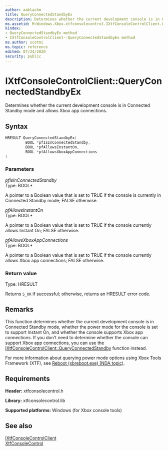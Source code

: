 ```yaml
---
author: aablackm
title: QueryConnectedStandbyEx
description: Determines whether the current development console is in Connected Standby mode and allows Xbox app connections.
ms.assetid: M:Windows.Xbox.xtfconsolecontrol.IXtfConsoleControlClient.QueryConnectedStandbyEx(BOOL,BOOL,BOOL)
kindex:
- QueryConnectedStandbyEx method
- IXtfConsoleControlClient--QueryConnectedStandbyEx method
ms.author: scotmi
ms.topic: reference
edited: 07/24/2020
security: public
---
```


# IXtfConsoleControlClient::QueryConnectedStandbyEx
  
Determines whether the current development console is in Connected Standby mode and allows Xbox app connections.  
  
<a id="syntaxSection"></a>
  
## Syntax
  
```cpp
HRESULT QueryConnectedStandbyEx(
         BOOL *pfIsInConnectedStandby,  
         BOOL *pfAllowsInstantOn,  
         BOOL *pfAllowsXboxAppConnections  
)  
```
  
<a id="parametersSection"></a>
  
### Parameters
  
*pfIsInConnectedStandby*  
Type: BOOL\*  
  
A pointer to a Boolean value that is set to TRUE if the console is currently in Connected Standby mode; FALSE otherwise.  
  
*pfAllowsInstantOn*  
Type: BOOL\*  
  
A pointer to a Boolean value that is set to TRUE if the console currently allows Instant On; FALSE otherwise.  
  
*pfAllowsXboxAppConnections*  
Type: BOOL\*  
  
A pointer to a Boolean value that is set to TRUE if the console currently allows Xbox app connections; FALSE otherwise.  
  
<a id="retvalSection"></a>
  
### Return value
  
Type: HRESULT  
  
Returns `S_OK` if successful; otherwise, returns an HRESULT error code.  
  
<a id="remarksSection"></a>
  
## Remarks
  
This function determines whether the current development console is in Connected Standby mode, whether the power mode for the console is set to support Instant On, and whether the console supports Xbox app connections. If you don't need to determine whether the console can support Xbox app connections, you can use the [IXtfConsoleControlClient::QueryConnectedStandby](ixtfconsolecontrolclient_queryconnectedstandby.md) function instead.  
  
For more information about querying power mode options using Xbox Tools Framework (XTF), see [Reboot (xbreboot.exe) (NDA topic)](../../../../../../../tools-console/xbox-tools-and-apis/commandlinetools/xbreboot.md).  
  
<a id="requirementsSection"></a>
  
## Requirements
  
**Header:** xtfconsolecontrol.h  
  
**Library:** xtfconsolecontrol.lib  
  
**Supported platforms:** Windows (for Xbox console tools)  
  
<a id="seealsoSection"></a>
  
## See also
  
[IXtfConsoleControlClient](../ixtfconsolecontrolclient.md)  
[XtfConsoleControl](../../../xtfconsolecontrol_members.md)  
  